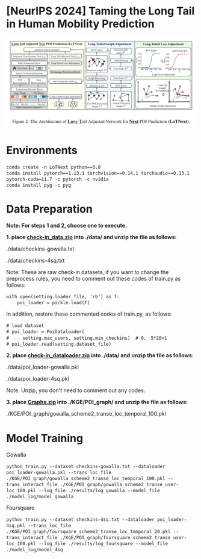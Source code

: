 # [NeurIPS 2024] Taming the Long Tail in Human Mobility Prediction
![image](./data/LoTNext.png)
# Environments
```
conda create -n LoTNext python==3.8
conda install pytorch==1.13.1 torchvision==0.14.1 torchaudio==0.13.1 pytorch-cuda=11.7 -c pytorch -c nvidia
conda install pyg -c pyg
```

# Data Preparation

**Note: For steps 1 and 2, choose one to execute.**

**1. place [check-in_data.zip](https://drive.google.com/file/d/1WzwP6NFZ3rvSFLy8rXzhuqzM_MgNJFmF/view?usp=sharing) into ./data/ and unzip the file as follows:**

./data/checkins-gowalla.txt

./data/checkins-4sq.txt

Note: These are raw check-in datasets, if you want to change the preprocess rules, you need to comment out these codes of train.py as follows:
```
with open(setting.loader_file, 'rb') as f:
    poi_loader = pickle.load(f)
```
In addition, restore these commented codes of train.py, as follows:
```
# load dataset
# poi_loader = PoiDataloader(
#     setting.max_users, setting.min_checkins)  # 0， 5*20+1
# poi_loader.read(setting.dataset_file)
```

**2. place [check-in_dataloader.zip](https://drive.google.com/file/d/12yvZ7ClT3klDNI2cqIYyBhpAFV6pQntC/view?usp=sharing) into ./data/ and unzip the file as follows:**

./data/poi_loader-gowalla.pkl

./data/poi_loader-4sq.pkl

Note: Unzip, you don't need to comment out any codes.

**3. place [Graphs.zip](https://drive.google.com/file/d/1nj916wbuRvSLKPB8ddqktmpVYbkSIa4y/view?usp=sharing) into ./KGE/POI_graph/ and unzip the file as follows:**

./KGE/POI_graph/gowalla_scheme2_transe_loc_temporal_100.pkl


# Model Training

Gowalla
```
python train.py --dataset checkins-gowalla.txt --dataloader poi_loader-gowalla.pkl --trans_loc_file ./KGE/POI_graph/gowalla_scheme2_transe_loc_temporal_100.pkl --trans_interact_file ./KGE/POI_graph/gowalla_scheme2_transe_user-loc_100.pkl --log_file ./results/log_gowalla --model_file ./model_log/model_gowalla

```
Foursquare
```
python train.py --dataset checkins-4sq.txt --dataloader poi_loader-4sq.pkl --trans_loc_file ./KGE/POI_graph/foursquare_scheme2_transe_loc_temporal_20.pkl --trans_interact_file ./KGE/POI_graph/foursquare_scheme2_transe_user-loc_100.pkl --log_file ./results/log_foursquare --model_file ./model_log/model_4sq

```
